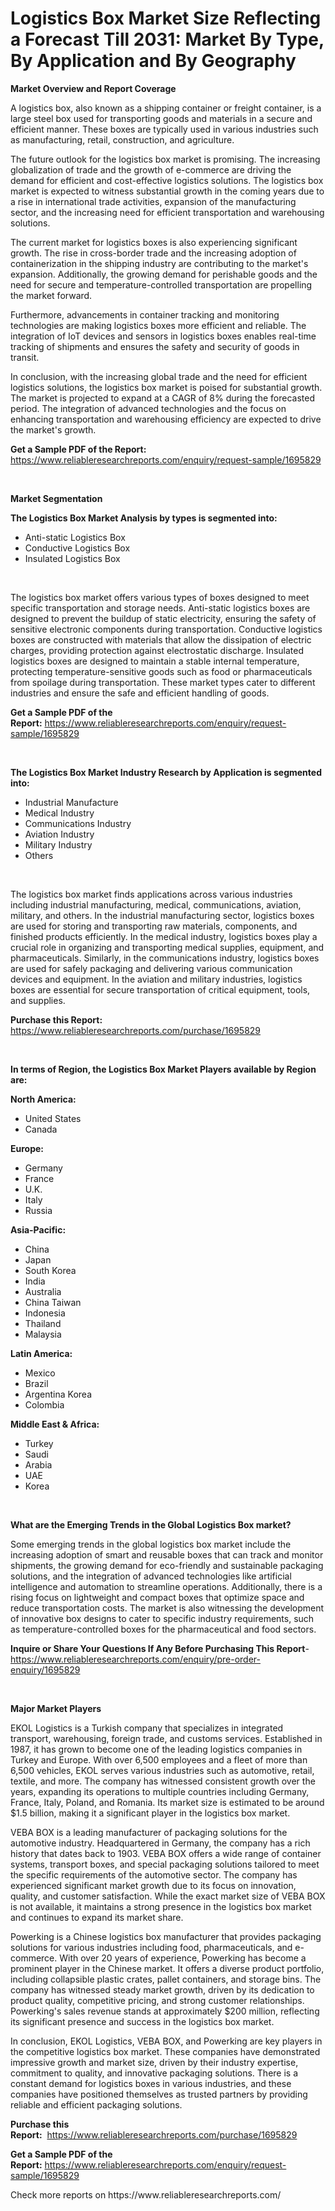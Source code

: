 <p><h1>Logistics Box Market Size Reflecting a Forecast Till 2031: Market By Type, By Application and By Geography</h1></p><p><strong>Market Overview and Report Coverage</strong></p>
<p><p>A logistics box, also known as a shipping container or freight container, is a large steel box used for transporting goods and materials in a secure and efficient manner. These boxes are typically used in various industries such as manufacturing, retail, construction, and agriculture.</p><p>The future outlook for the logistics box market is promising. The increasing globalization of trade and the growth of e-commerce are driving the demand for efficient and cost-effective logistics solutions. The logistics box market is expected to witness substantial growth in the coming years due to a rise in international trade activities, expansion of the manufacturing sector, and the increasing need for efficient transportation and warehousing solutions.</p><p>The current market for logistics boxes is also experiencing significant growth. The rise in cross-border trade and the increasing adoption of containerization in the shipping industry are contributing to the market's expansion. Additionally, the growing demand for perishable goods and the need for secure and temperature-controlled transportation are propelling the market forward.</p><p>Furthermore, advancements in container tracking and monitoring technologies are making logistics boxes more efficient and reliable. The integration of IoT devices and sensors in logistics boxes enables real-time tracking of shipments and ensures the safety and security of goods in transit.</p><p>In conclusion, with the increasing global trade and the need for efficient logistics solutions, the logistics box market is poised for substantial growth. The market is projected to expand at a CAGR of 8% during the forecasted period. The integration of advanced technologies and the focus on enhancing transportation and warehousing efficiency are expected to drive the market's growth.</p></p>
<p><strong>Get a Sample PDF of the Report:</strong> <a href="https://www.reliableresearchreports.com/enquiry/request-sample/1695829">https://www.reliableresearchreports.com/enquiry/request-sample/1695829</a></p>
<p>&nbsp;</p>
<p><strong>Market Segmentation</strong></p>
<p><strong>The Logistics Box Market Analysis by types is segmented into:</strong></p>
<p><ul><li>Anti-static Logistics Box</li><li>Conductive Logistics Box</li><li>Insulated Logistics Box</li></ul></p>
<p>&nbsp;</p>
<p><p>The logistics box market offers various types of boxes designed to meet specific transportation and storage needs. Anti-static logistics boxes are designed to prevent the buildup of static electricity, ensuring the safety of sensitive electronic components during transportation. Conductive logistics boxes are constructed with materials that allow the dissipation of electric charges, providing protection against electrostatic discharge. Insulated logistics boxes are designed to maintain a stable internal temperature, protecting temperature-sensitive goods such as food or pharmaceuticals from spoilage during transportation. These market types cater to different industries and ensure the safe and efficient handling of goods.</p></p>
<p><strong>Get a Sample PDF of the Report:</strong>&nbsp;<a href="https://www.reliableresearchreports.com/enquiry/request-sample/1695829">https://www.reliableresearchreports.com/enquiry/request-sample/1695829</a></p>
<p>&nbsp;</p>
<p><strong>The Logistics Box Market Industry Research by Application is segmented into:</strong></p>
<p><ul><li>Industrial Manufacture</li><li>Medical Industry</li><li>Communications Industry</li><li>Aviation Industry</li><li>Military Industry</li><li>Others</li></ul></p>
<p>&nbsp;</p>
<p><p>The logistics box market finds applications across various industries including industrial manufacturing, medical, communications, aviation, military, and others. In the industrial manufacturing sector, logistics boxes are used for storing and transporting raw materials, components, and finished products efficiently. In the medical industry, logistics boxes play a crucial role in organizing and transporting medical supplies, equipment, and pharmaceuticals. Similarly, in the communications industry, logistics boxes are used for safely packaging and delivering various communication devices and equipment. In the aviation and military industries, logistics boxes are essential for secure transportation of critical equipment, tools, and supplies.</p></p>
<p><strong>Purchase this Report:</strong>&nbsp; <a href="https://www.reliableresearchreports.com/purchase/1695829">https://www.reliableresearchreports.com/purchase/1695829</a></p>
<p>&nbsp;</p>
<p><strong>In terms of Region, the Logistics Box Market Players available by Region are:</strong></p>
<p>
    <p> <strong> North America: </strong>
        <ul>
            <li>United States</li>
            <li>Canada</li>
        </ul>
        </p> 
    <p> <strong> Europe: </strong>
        <ul>
            <li>Germany</li>
            <li>France</li>
            <li>U.K.</li>
            <li>Italy</li>
            <li>Russia</li>
        </ul>
        </p> 
    <p> <strong> Asia-Pacific: </strong>
        <ul>
            <li>China</li>
            <li>Japan</li>
            <li>South Korea</li>
            <li>India</li>
            <li>Australia</li>
            <li>China Taiwan</li>
            <li>Indonesia</li>
            <li>Thailand</li>
            <li>Malaysia</li>
        </ul>
        </p> 
    <p> <strong> Latin America: </strong>
        <ul>
            <li>Mexico</li>
            <li>Brazil</li>
            <li>Argentina Korea</li>
            <li>Colombia</li>
        </ul>
        </p> 
    <p> <strong> Middle East & Africa: </strong>
        <ul>
            <li>Turkey</li>
            <li>Saudi</li>
            <li>Arabia</li>
            <li>UAE</li>
            <li>Korea</li>
        </ul>
    </p>
    </p>
<p>&nbsp;</p>
<p><strong>What are the Emerging Trends in the Global Logistics Box market?</strong></p>
<p><p>Some emerging trends in the global logistics box market include the increasing adoption of smart and reusable boxes that can track and monitor shipments, the growing demand for eco-friendly and sustainable packaging solutions, and the integration of advanced technologies like artificial intelligence and automation to streamline operations. Additionally, there is a rising focus on lightweight and compact boxes that optimize space and reduce transportation costs. The market is also witnessing the development of innovative box designs to cater to specific industry requirements, such as temperature-controlled boxes for the pharmaceutical and food sectors.</p></p>
<p><strong>Inquire or Share Your Questions If Any Before Purchasing This Report</strong>- <a href="https://www.reliableresearchreports.com/enquiry/pre-order-enquiry/1695829">https://www.reliableresearchreports.com/enquiry/pre-order-enquiry/1695829</a></p>
<p>&nbsp;</p>
<p><strong>Major Market Players</strong></p>
<p><p>EKOL Logistics is a Turkish company that specializes in integrated transport, warehousing, foreign trade, and customs services. Established in 1987, it has grown to become one of the leading logistics companies in Turkey and Europe. With over 6,500 employees and a fleet of more than 6,500 vehicles, EKOL serves various industries such as automotive, retail, textile, and more. The company has witnessed consistent growth over the years, expanding its operations to multiple countries including Germany, France, Italy, Poland, and Romania. Its market size is estimated to be around $1.5 billion, making it a significant player in the logistics box market.</p><p>VEBA BOX is a leading manufacturer of packaging solutions for the automotive industry. Headquartered in Germany, the company has a rich history that dates back to 1903. VEBA BOX offers a wide range of container systems, transport boxes, and special packaging solutions tailored to meet the specific requirements of the automotive sector. The company has experienced significant market growth due to its focus on innovation, quality, and customer satisfaction. While the exact market size of VEBA BOX is not available, it maintains a strong presence in the logistics box market and continues to expand its market share.</p><p>Powerking is a Chinese logistics box manufacturer that provides packaging solutions for various industries including food, pharmaceuticals, and e-commerce. With over 20 years of experience, Powerking has become a prominent player in the Chinese market. It offers a diverse product portfolio, including collapsible plastic crates, pallet containers, and storage bins. The company has witnessed steady market growth, driven by its dedication to product quality, competitive pricing, and strong customer relationships. Powerking's sales revenue stands at approximately $200 million, reflecting its significant presence and success in the logistics box market.</p><p>In conclusion, EKOL Logistics, VEBA BOX, and Powerking are key players in the competitive logistics box market. These companies have demonstrated impressive growth and market size, driven by their industry expertise, commitment to quality, and innovative packaging solutions. There is a constant demand for logistics boxes in various industries, and these companies have positioned themselves as trusted partners by providing reliable and efficient packaging solutions.</p></p>
<p><strong>Purchase this Report:</strong>&nbsp;&nbsp;<a href="https://www.reliableresearchreports.com/purchase/1695829">https://www.reliableresearchreports.com/purchase/1695829</a></p>
<p></p>
<p><strong>Get a Sample PDF of the Report:</strong>&nbsp;<a href="https://www.reliableresearchreports.com/enquiry/request-sample/1695829">https://www.reliableresearchreports.com/enquiry/request-sample/1695829</a></p>
<p>Check more reports on https://www.reliableresearchreports.com/</p>